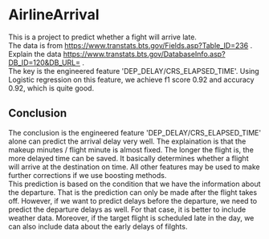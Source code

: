 # AirlineArrival
This is a project to predict whether a fight will arrive late. 
<br>
The data is from https://www.transtats.bts.gov/Fields.asp?Table_ID=236 .
<br>
Explain the data https://www.transtats.bts.gov/DatabaseInfo.asp?DB_ID=120&DB_URL= .
<br> 
The key is the engineered feature 'DEP_DELAY/CRS_ELAPSED_TIME'. Using Logistic regression on this feature, we achieve f1 score 0.92 and accuracy 0.92, which is quite good. 
## Conclusion
The conclusion is the engineered feature 'DEP_DELAY/CRS_ELAPSED_TIME' alone can predict the arrival delay very well. The explaination is that the makeup minutes / flight minute is almost fixed. The longer the flight is, the more delayed time can be saved. It basically determines whether a flight will arrive at the destination on time. All other features may be used to make further corrections if we use boosting methods.
<br>
This prediction is based on the condition that we have the information about the departure. That is the prediction can only be made after the flight takes off. However, if we want to predict delays before the departure, we need to predict the departure delays as well. For that case, it is better to include weather data. Moreover, if the target flight is scheduled late in the day, we can also include data about the early delays of filghts. 
